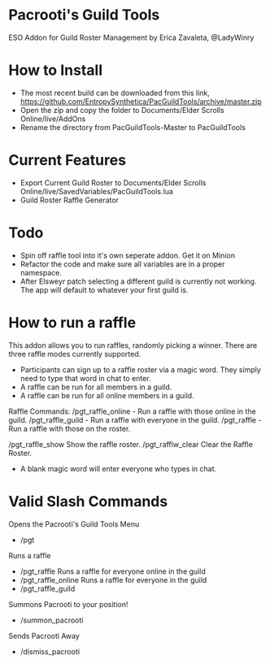 # Pacrooti's Guild Tools
ESO Addon for Guild Roster Management by Erica Zavaleta, @LadyWinry

# How to Install
* The most recent build can be downloaded from this link,  https://github.com/EntropySynthetica/PacGuildTools/archive/master.zip
* Open the zip and copy the folder to Documents/Elder Scrolls Online/live/AddOns
* Rename the directory from PacGuildTools-Master to PacGuildTools 

# Current Features
* Export Current Guild Roster to Documents/Elder Scrolls Online/live/SavedVariables/PacGuildTools.lua
* Guild Roster Raffle Generator

# Todo
* Spin off raffle tool into it's own seperate addon.  Get it on Minion
* Refactor the code and make sure all variables are in a proper namespace.
* After Elsweyr patch selecting a different guild is currently not working.  The app will default to whatever your first guild is.  

# How to run a raffle
This addon allows you to run raffles, randomly picking a winner.  There are three raffle modes currently supported.

* Participants can sign up to a raffle roster via a magic word.  They simply need to type that word in chat to enter.
* A raffle can be run for all members in a guild.
* A raffle can be run for all online members in a guild. 

Raffle Commands:
/pgt_raffle_online   - Run a raffle with those online in the guild.
/pgt_raffle_guild    - Run a raffle with everyone in the guild.
/pgt_raffle          - Run a raffle with those on the roster.
                
/pgt_raffle_show   Show the raffle roster.
/pgt_rafflw_clear   Clear the Raffle Roster.

* A blank magic word will enter everyone who types in chat.  


# Valid Slash Commands
Opens the Pacrooti's Guild Tools Menu
* /pgt

Runs a raffle               
* /pgt_raffle
Runs a raffle for everyone online in the guild
* /pgt_raffle_online
Runs a raffle for everyone in the guild
* /pgt_raffle_guild

Summons Pacrooti to your position!       
* /summon_pacrooti  

Sends Pacrooti Away
* /dismiss_pacrooti  

